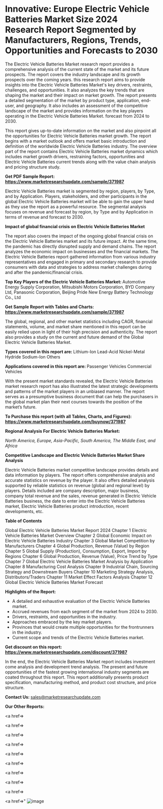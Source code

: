 # Innovative: Europe Electric Vehicle Batteries Market Size 2024 Research Report Segmented by Manufacturers, Regions, Trends, Opportunities and Forecasts to 2030

The Electric Vehicle Batteries Market research report provides a comprehensive analysis of the current state of the market and its future prospects. The report covers the industry landscape and its growth prospects over the coming years. this research report aims to provide insights into the Electric Vehicle Batteries Market's key drivers, restraints, challenges, and opportunities. It also analyzes the key trends that are shaping the market and their impact on market growth. The report presents a detailed segmentation of the market by product type, application, end-user, and geography. It also includes an assessment of the competitive landscape of the market and provides information on the key players operating in the Electric Vehicle Batteries Market. forecast from 2024 to 2030.

This report gives up-to-date information on the market and also pinpoint all the opportunities for Electric Vehicle Batteries market growth. The report begins with a market outlook and offers market basic introduction and definition of the worldwide Electric Vehicle Batteries industry. The overview part of the report contains Electric Vehicle Batteries market dynamics which includes market growth drivers, restraining factors, opportunities and Electric Vehicle Batteries current trends along with the value chain analysis and pricing structure study.

<strong><b>Get PDF Sample Report: <a href=https://www.marketresearchupdate.com/sample/371987>https://www.marketresearchupdate.com/sample/371987</a></b></strong>

Electric Vehicle Batteries market is segmented by region, players, by Type, and by Application. Players, stakeholders, and other participants in the global Electric Vehicle Batteries market will be able to gain the upper hand as they use the report as a powerful resource. The segmental analysis focuses on revenue and forecast by region, by Type and by Application in terms of revenue and forecast to 2030.

<strong><b>Impact of global financial crisis on Electric Vehicle Batteries Market</b></strong>

The report also covers the impact of the ongoing global financial crisis on the Electric Vehicle Batteries market and its future impact. At the same time, the pandemic has directly disrupted supply and demand chains. The report analyzes the economic impact on businesses and the financial markets. The Electric Vehicle Batteries report gathered information from various industry representatives and engaged in primary and secondary research to provide consumers with data and strategies to address market challenges during and after the pandemic/financial crisis.

<strong><b>Top Key Players of the Electric Vehicle Batteries Market:
</b></strong>Automotive Energy Supply Corporation, Mitsubishi Motors Corporation, BYD Company Ltd, Panasonic Corporation, Beijing Pride New Energy Battery Technology Co., Ltd<strong><b>
</b></strong>

<strong><b>Get Sample Report with Tables and Charts: <a href=https://www.marketresearchupdate.com/sample/371987>https://www.marketresearchupdate.com/sample/371987</a></b></strong>

The global, regional, and other market statistics including CAGR, financial statements, volume, and market share mentioned in this report can be easily relied upon in light of their high precision and authenticity. The report also provides a study on the current and future demand of the Global Electric Vehicle Batteries Market.

<strong><b>Types covered in this report are:
</b></strong>Lithium-Ion
Lead-Acid
Nickel-Metal Hydride
Sodium-Ion
Others<strong><b>
</b></strong>

<strong><b>Applications covered in this report are:
</b></strong>Passenger Vehicles
Commercial Vehicles<strong><b>
</b></strong>

With the present market standards revealed, the Electric Vehicle Batteries market research report has also illustrated the latest strategic developments and patterns of the market players in an unbiased manner. The report serves as a presumptive business document that can help the purchasers in the global market plan their next courses towards the position of the market’s future.

<strong><b>To Purchase this report (with all Tables, Charts, and Figures): <a href=https://www.marketresearchupdate.com/buynow/371987>https://www.marketresearchupdate.com/buynow/371987</a></b></strong>

<strong><b>Regional Analysis For Electric Vehicle Batteries Market:</b></strong>

<em><i>North America, Europe, Asia-Pacific, South America, The Middle East, and Africa</i></em>

<strong><b>Competitive Landscape and Electric Vehicle Batteries Market Share Analysis</b></strong>

Electric Vehicle Batteries market competitive landscape provides details and data information by players. The report offers comprehensive analysis and accurate statistics on revenue by the player. It also offers detailed analysis supported by reliable statistics on revenue (global and regional level) by players. Details included are company description, major business, company total revenue and the sales, revenue generated in Electric Vehicle Batteries business, the date to enter into the Electric Vehicle Batteries market, Electric Vehicle Batteries product introduction, recent developments, etc.

<strong><b>Table of Contents</b></strong>

Global Electric Vehicle Batteries Market Report 2024
Chapter 1 Electric Vehicle Batteries Market Overview
Chapter 2 Global Economic Impact on Electric Vehicle Batteries Industry
Chapter 3 Global Market Competition by Manufacturers
Chapter 4 Global Production, Revenue (Value) by Region
Chapter 5 Global Supply (Production), Consumption, Export, Import by Regions
Chapter 6 Global Production, Revenue (Value), Price Trend by Type
Chapter 7 Global Electric Vehicle Batteries Market Analysis by Application
Chapter 8 Manufacturing Cost Analysis
Chapter 9 Industrial Chain, Sourcing Strategy and Downstream Buyers
Chapter 10 Marketing Strategy Analysis, Distributors/Traders
Chapter 11 Market Effect Factors Analysis
Chapter 12 Global Electric Vehicle Batteries Market Forecast

<strong><b>Highlights of the Report:</b></strong>

- A detailed and exhaustive evaluation of the Electric Vehicle Batteries market.
- Accrued revenues from each segment of the market from 2024 to 2030.
- Drivers, restraints, and opportunities in the industry.
- Approaches embraced by the key market players.
- Provinces that would create multiple opportunities for the frontrunners in the industry.
- Current scope and trends of the Electric Vehicle Batteries market.

<strong><b>Get discount on this report: <a href=https://www.marketresearchupdate.com/discount/371987>https://www.marketresearchupdate.com/discount/371987</a></b></strong>

In the end, the Electric Vehicle Batteries Market report includes investment come analysis and development trend analysis. The present and future opportunities of the fastest growing international industry segments are coated throughout this report. This report additionally presents product specification, manufacturing method, and product cost structure, and price structure.

<strong><b>Contact Us:
</b></strong>sales@marketresearchupdate.com

<strong>Our Other Reports:</strong>

<a href=></a>

<a href=></a>

<a href=></a>

<a href=></a>

<a href=></a>

<a href=></a>

<a href=></a>

<a href=></a>

<a href=></a>

<a href=></a>"
![image](https://github.com/Gayatrikarjule/Market-Analysis-360/assets/97346546/3c2cb8c6-dc9e-442e-835e-a355ef846fb0)
